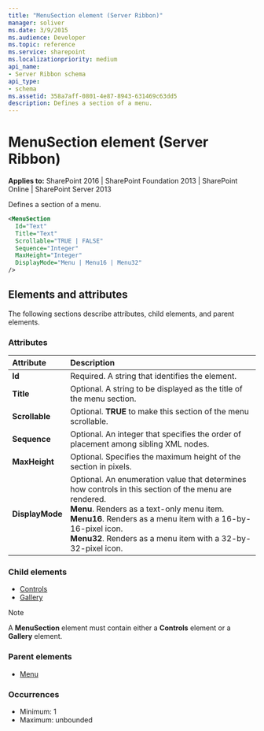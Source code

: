 ```yaml
---
title: "MenuSection element (Server Ribbon)"
manager: soliver
ms.date: 3/9/2015
ms.audience: Developer
ms.topic: reference
ms.service: sharepoint
ms.localizationpriority: medium
api_name:
- Server Ribbon schema
api_type:
- schema
ms.assetid: 358a7aff-0801-4e87-8943-631469c63dd5
description: Defines a section of a menu.
---
```


# MenuSection element (Server Ribbon)

**Applies to:** SharePoint 2016 | SharePoint Foundation 2013 | SharePoint Online | SharePoint Server 2013
  
Defines a section of a menu.
  
```XML
<MenuSection
  Id="Text"
  Title="Text"
  Scrollable="TRUE | FALSE"
  Sequence="Integer"
  MaxHeight="Integer"
  DisplayMode="Menu | Menu16 | Menu32"
/>
```

## Elements and attributes

The following sections describe attributes, child elements, and parent elements.

### Attributes

|**Attribute**|**Description**|
|:-----|:-----|
|**Id** <br/> |Required. A string that identifies the element.  <br/> |
|**Title** <br/> |Optional. A string to be displayed as the title of the menu section.  <br/> |
|**Scrollable** <br/> |Optional. **TRUE** to make this section of the menu scrollable.  <br/> |
|**Sequence** <br/> |Optional. An integer that specifies the order of placement among sibling XML nodes.  <br/> |
|**MaxHeight** <br/> |Optional. Specifies the maximum height of the section in pixels.  <br/> |
|**DisplayMode** <br/> | Optional. An enumeration value that determines how controls in this section of the menu are rendered.  <br/> **Menu**. Renders as a text-only menu item.  <br/> **Menu16**. Renders as a menu item with a 16-by-16-pixel icon.  <br/> **Menu32**. Renders as a menu item with a 32-by-32-pixel icon.  <br/> |
   
### Child elements

- [Controls](controls-element-menusection.md) 
- [Gallery](gallery-element.md) 
   
> [!NOTE]
> A **MenuSection** element must contain either a **Controls** element or a **Gallery** element. 
  
### Parent elements

- [Menu](menu-element.md)
   
### Occurrences

- Minimum: 1
- Maximum: unbounded 
   

